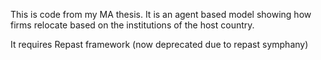 This is code from my MA thesis. 
It is an agent based model showing how firms relocate based on the institutions of the host country.

It requires Repast framework (now deprecated due to repast symphany)

